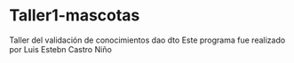 # Taller1-mascotas
Taller del validación de conocimientos dao dto
Este programa fue realizado por
Luis Estebn Castro Niño
